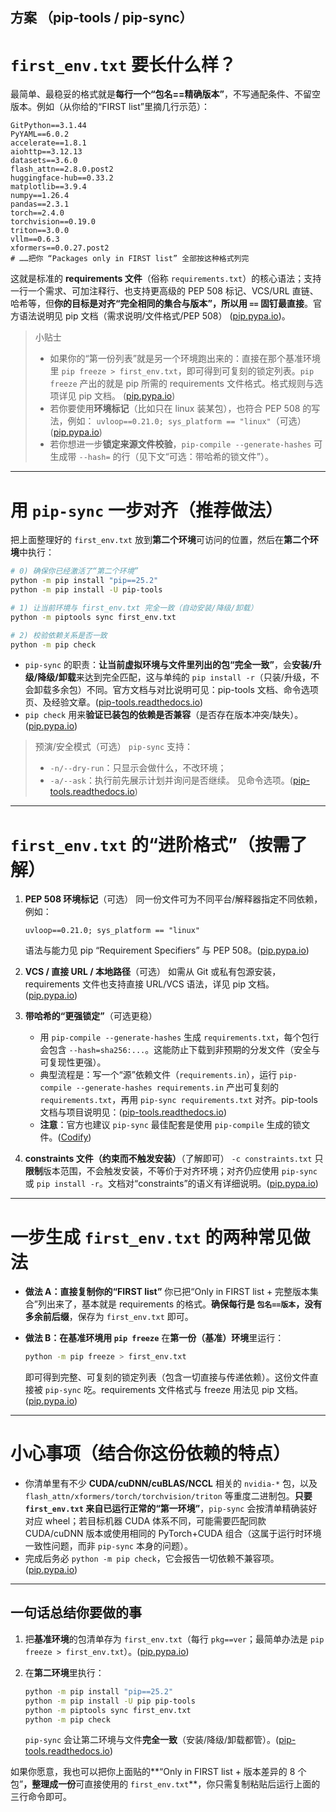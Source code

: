 方案 （pip-tools / pip-sync）
---

# `first_env.txt` 要长什么样？

最简单、最稳妥的格式就是**每行一个“包名==精确版本”**，不写通配条件、不留空版本。例如（从你给的“FIRST list”里摘几行示范）：

```
GitPython==3.1.44
PyYAML==6.0.2
accelerate==1.8.1
aiohttp==3.12.13
datasets==3.6.0
flash_attn==2.8.0.post2
huggingface-hub==0.33.2
matplotlib==3.9.4
numpy==1.26.4
pandas==2.3.1
torch==2.4.0
torchvision==0.19.0
triton==3.0.0
vllm==0.6.3
xformers==0.0.27.post2
# ……把你 “Packages only in FIRST list” 全部按这种格式列完
```

这就是标准的 **requirements 文件**（俗称 `requirements.txt`）的核心语法；支持一行一个需求、可加注释行、也支持更高级的 PEP 508 标记、VCS/URL 直链、哈希等，但**你的目标是对齐“完全相同的集合与版本”，所以用 `==` 固钉最直接**。官方语法说明见 pip 文档（需求说明/文件格式/PEP 508） ([pip.pypa.io][1])。

> 小贴士
>
> * 如果你的“第一份列表”就是另一个环境跑出来的：直接在那个基准环境里 `pip freeze > first_env.txt`，即可得到可复刻的锁定列表。`pip freeze` 产出的就是 pip 所需的 requirements 文件格式。格式规则与选项详见 pip 文档。 ([pip.pypa.io][1])
> * 若你要使用**环境标记**（比如只在 linux 装某包），也符合 PEP 508 的写法，例如：
>   `uvloop==0.21.0; sys_platform == "linux"`（可选） ([pip.pypa.io][2])
> * 若你想进一步**锁定来源文件校验**，`pip-compile --generate-hashes` 可生成带 `--hash=` 的行（见下文“可选：带哈希的锁文件”）。

---

# 用 `pip-sync` 一步对齐（推荐做法）

把上面整理好的 `first_env.txt` 放到**第二个环境**可访问的位置，然后在**第二个环境**中执行：

```bash
# 0) 确保你已经激活了“第二个环境”
python -m pip install "pip==25.2" 
python -m pip install -U pip-tools

# 1) 让当前环境与 first_env.txt 完全一致（自动安装/降级/卸载）
python -m piptools sync first_env.txt

# 2) 校验依赖关系是否一致
python -m pip check
```

* `pip-sync` 的职责：**让当前虚拟环境与文件里列出的包“完全一致”**，会**安装/升级/降级/卸载**来达到完全匹配，这与单纯的 `pip install -r`（只装/升级，不会卸载多余包）不同。官方文档与对比说明可见：pip-tools 文档、命令选项页、及经验文章。([pip-tools.readthedocs.io][3])
* `pip check` 用来**验证已装包的依赖是否兼容**（是否存在版本冲突/缺失）。([pip.pypa.io][4])

> 预演/安全模式（可选）
> `pip-sync` 支持：
>
> * `-n/--dry-run`：只显示会做什么，不改环境；
> * `-a/--ask`：执行前先展示计划并询问是否继续。
>   见命令选项。([pip-tools.readthedocs.io][5])

---

# `first_env.txt` 的“进阶格式”（按需了解）

1. **PEP 508 环境标记**（可选）
   同一份文件可为不同平台/解释器指定不同依赖，例如：

   ```
   uvloop==0.21.0; sys_platform == "linux"
   ```

   语法与能力见 pip “Requirement Specifiers” 与 PEP 508。([pip.pypa.io][2])

2. **VCS / 直接 URL / 本地路径**（可选）
   如需从 Git 或私有包源安装，requirements 文件也支持直接 URL/VCS 语法，详见 pip 文档。([pip.pypa.io][2])

3. **带哈希的“更强锁定”**（可选更稳）

   * 用 `pip-compile --generate-hashes` 生成 `requirements.txt`，每个包行会包含 `--hash=sha256:...`。这能防止下载到非预期的分发文件（安全与可复现性更强）。
   * 典型流程是：写一个“源”依赖文件（`requirements.in`），运行 `pip-compile --generate-hashes requirements.in` 产出可复刻的 `requirements.txt`，再用 `pip-sync requirements.txt` 对齐。pip-tools 文档与项目说明见：([pip-tools.readthedocs.io][3])
   * **注意**：官方也建议 `pip-sync` 最佳配套是使用 `pip-compile` 生成的锁文件。([Codify][6])

4. **constraints 文件（约束而不触发安装）**（了解即可）
   `-c constraints.txt` 只**限制**版本范围，不会触发安装，不等价于对齐环境；对齐仍应使用 `pip-sync` 或 `pip install -r`。文档对“constraints”的语义有详细说明。([pip.pypa.io][7])

---

# 一步生成 `first_env.txt` 的两种常见做法

* **做法 A：直接复制你的“FIRST list”**
  你已把“Only in FIRST list + 完整版本集合”列出来了，基本就是 requirements 的格式。**确保每行是 `包名==版本`，没有多余前后缀**，保存为 `first_env.txt` 即可。

* **做法 B：在基准环境用 `pip freeze`**
  在**第一份（基准）环境**里运行：

  ```bash
  python -m pip freeze > first_env.txt
  ```

  即可得到完整、可复刻的锁定列表（包含一切直接与传递依赖）。这份文件直接被 `pip-sync` 吃。requirements 文件格式与 freeze 用法见 pip 文档。([pip.pypa.io][1])

---

# 小心事项（结合你这份依赖的特点）

* 你清单里有不少 **CUDA/cuDNN/cuBLAS/NCCL** 相关的 `nvidia-*` 包，以及 `flash_attn/xformers/torch/torchvision/triton` 等重度二进制包。**只要 `first_env.txt` 来自已运行正常的“第一环境”**，`pip-sync` 会按清单精确装好对应 wheel；若目标机器 CUDA 体系不同，可能需要匹配同款 CUDA/cuDNN 版本或使用相同的 PyTorch+CUDA 组合（这属于运行时环境一致性问题，而非 `pip-sync` 本身的问题）。
* 完成后务必 `python -m pip check`，它会报告一切依赖不兼容项。([pip.pypa.io][4])

---

## 一句话总结你要做的事

1. 把**基准环境**的包清单存为 `first_env.txt`（每行 `pkg==ver`；最简单办法是 `pip freeze > first_env.txt`）。([pip.pypa.io][1])
2. 在**第二环境**里执行：

   ```bash
   python -m pip install "pip==25.2" 
   python -m pip install -U pip pip-tools
   python -m piptools sync first_env.txt
   python -m pip check
   ```

   `pip-sync` 会让第二环境与文件**完全一致**（安装/降级/卸载都管）。([pip-tools.readthedocs.io][5])

如果你愿意，我也可以把你上面贴的**“Only in FIRST list + 版本差异的 8 个包”**，整理成一份**可直接使用的 `first_env.txt`**，你只需复制粘贴后运行上面的三行命令即可。

[1]: https://pip.pypa.io/en/stable/reference/requirements-file-format/?utm_source=chatgpt.com "Requirements File Format - pip documentation v25.3"
[2]: https://pip.pypa.io/en/stable/reference/requirement-specifiers/?utm_source=chatgpt.com "Requirement Specifiers - pip documentation v25.3"
[3]: https://pip-tools.readthedocs.io/?utm_source=chatgpt.com "pip-tools documentation v7.5.1"
[4]: https://pip.pypa.io/en/stable/cli/pip_check/?utm_source=chatgpt.com "pip check - pip documentation v25.3"
[5]: https://pip-tools.readthedocs.io/en/stable/cli/pip-sync/?utm_source=chatgpt.com "pip-sync - pip-tools documentation v7.5.1"
[6]: https://docs.codifycli.com/core-resources/python/pip-sync/?utm_source=chatgpt.com "pip-sync | Codify"
[7]: https://pip.pypa.io/en/stable/user_guide/?utm_source=chatgpt.com "User Guide - pip documentation v25.1.1"
